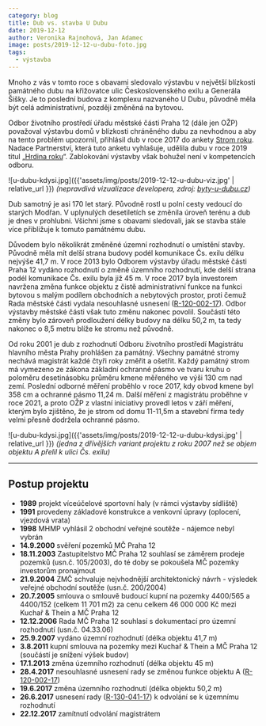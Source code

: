 ```yaml
---
category: blog
title: Dub vs. stavba U Dubu
date: 2019-12-12
author: Veronika Rajnohová, Jan Adamec
image: posts/2019-12-12-u-dubu-foto.jpg
tags:
  - výstavba
---
```


Mnoho z vás v tomto roce s obavami sledovalo výstavbu v největší blízkosti památného dubu na křižovatce ulic Československého exilu a Generála Šišky. Je to poslední budova z komplexu nazvaného U Dubu, původně měla být celá administrativní, později změněná na bytovou.

Odbor životního prostředí úřadu městské části Praha 12 (dále jen OŽP) považoval výstavbu domů v blízkosti chráněného dubu za nevhodnou a aby na tento problém upozornil, přihlásil dub v roce 2017 do ankety [Strom roku](https://www.stromroku.cz). Nadace Partnerství, která tuto anketu vyhlašuje, udělila dubu v roce 2019 titul „[Hrdina roku](https://www.stromroku.cz/aktuality/I-stromy-maji-sve-hrdiny)“. Zablokování výstavby však bohužel není v kompetencích odboru.


![u-dubu-kdysi.jpg]({{'assets/img/posts/2019-12-12-u-dubu-viz.jpg' | relative_url }})
_(nepravdivá vizualizace developera, zdroj: [byty-u-dubu.cz](http://byty-u-dubu.cz))_

Dub samotný je asi 170 let starý. Původně rostl u polní cesty vedoucí do starých Modřan. V uplynulých desetiletích se změnila úroveň terénu a dub je dnes v prohlubni. Všichni jsme s obavami sledovali, jak se stavba stále více přibližuje k tomuto památnému dubu. 

Důvodem bylo několikrát změněné územní rozhodnutí o umístění stavby. Původně měla mít delší strana budovy podél komunikace Čs. exilu délku nejvýše 41,7&nbsp;m. V roce 2013 bylo Odborem výstavby úřadu městské části Praha 12 vydáno rozhodnutí o změně územního rozhodnutí, kde delší strana podél komunikace Čs. exilu byla již 45&nbsp;m. V roce 2017 byla investorem navržena změna funkce objektu z čistě administrativní funkce na funkci bytovou s malým podílem obchodních a nebytových prostor, proti čemuž Rada městské části vydala nesouhlasné usnesení ([R-120-002-17](https://www.praha12.cz/assets/File.ashx?id_org=80112&id_dokumenty=54644)). Odbor výstavby městské části však tuto změnu nakonec povolil. Součástí této změny bylo zároveň prodloužení délky budovy na délku 50,2&nbsp;m, ta tedy nakonec o 8,5&nbsp;metru blíže ke stromu než původně.

Od roku 2001 je dub z rozhodnutí Odboru životního prostředí Magistrátu hlavního města Prahy prohlášen za památný. Všechny památné stromy nechává magistrát každé čtyři roky změřit a ošetřit. Každý památný strom má vymezeno ze zákona základní ochranné pásmo ve tvaru kruhu o poloměru desetinásobku průměru kmene měřeného ve výši 130 cm nad zemí. Poslední odborné měření proběhlo v roce 2017, kdy obvod kmene byl 358 cm a ochranné pásmo 11,24 m. Další měření z magistrátu proběhne v roce 2021, a proto OŽP z vlastní iniciativy provedl letos v září měření, kterým bylo zjištěno, že je strom od domu 11-11,5m a stavební firma tedy velmi přesně dodržela ochranné pásmo.


![u-dubu-kdysi.jpg]({{'assets/img/posts/2019-12-12-u-dubu-kdysi.jpg' | relative_url }})
_(jedna z dřívějších variant projektu z roku 2007 než se objem objektu A přelil k ulici Čs. exilu)_

- - -

## Postup projektu
* **1989** projekt víceúčelové sportovní haly (v rámci výstavby sídliště)
* **1991** provedeny základové konstrukce a venkovní úpravy (oplocení, vjezdová vrata)
* **1998** MHMP vyhlásil 2 obchodní veřejné soutěže - nájemce nebyl vybrán
* **14.9.2000** svěření pozemků MČ Praha 12
* **18.11.2003** Zastupitelstvo MČ Praha 12 souhlasí se záměrem prodeje pozemků (usn.č.  105/2003), do té doby se pokoušela MČ pozemky investorům pronajmout
* **21.9.2004** ZMČ schvaluje nejvhodnější architektonický návrh - výsledek veřejné obchodní soutěže (usn.č. 200/2004)
* **20.7.2005** smlouva o smlouvě budoucí kupní na pozemky 4400/565 a 4400/152 (celkem 11 701 m2) za cenu celkem 46 000 000 Kč mezi Kuchař & Thein a MČ Praha 12
* **12.12.2006** Rada MČ Praha 12 souhlasí s dokumentací pro územní rozhodnutí (usn.č. 04.33.06)
* **25.9.2007** vydáno územní rozhodnutí (délka objektu 41,7 m)
* **3.8.2011** kupní smlouva na pozemky mezi Kuchař & Thein a MČ Praha 12 (součástí je snížení výšek budov)
* **17.1.2013** změna územního rozhodnutí (délka objektu 45 m)
* **28.4.2017** nesouhlasné usnesení rady se změnou funkce objektu A ([R-120-002-17](https://www.praha12.cz/assets/File.ashx?id_org=80112&id_dokumenty=54644))
* **19.6.2017** změna územního rozhodnutí (délka objektu 50,2 m)
* **26.6.2017** usnesení rady ([R-130-041-17](https://www.praha12.cz/assets/File.ashx?id_org=80112&id_dokumenty=55980)) k odvolání se k územnímu rozhodnutí
* **22.12.2017** zamítnutí odvolání magistrátem

